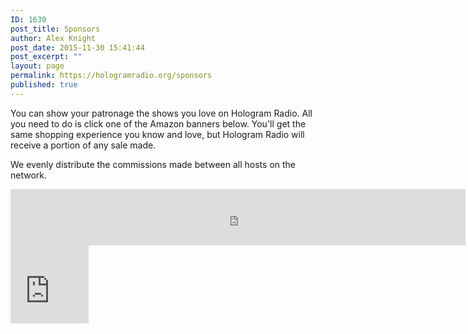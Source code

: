 ```yaml
---
ID: 1630
post_title: Sponsors
author: Alex Knight
post_date: 2015-11-30 15:41:44
post_excerpt: ""
layout: page
permalink: https://hologramradio.org/sponsors
published: true
---
```

You can show your patronage the shows you love on Hologram Radio. All you need to do is click one of the Amazon banners below. You'll get the same shopping experience you know and love, but Hologram Radio will receive a portion of any sale made. 

We evenly distribute the commissions made between all hosts on the network.

<iframe src="https://rcm-na.amazon-adsystem.com/e/cm?t=holoradi05-20&o=1&p=48&l=ur1&category=amazonhomepage&f=ifr&linkID=XAPAHVA6ZWZTH6LU" width="728" height="90" scrolling="no" border="0" marginwidth="0" style="border:none;" frameborder="0"></iframe>

<iframe src="https://rcm-na.amazon-adsystem.com/e/cm?t=holoradi-20&o=15&p=21&l=ur1&category=amazonhomepage&f=ifr" width="125" height="125" scrolling="no" border="0" marginwidth="0" style="border:none;" frameborder="0"></iframe>